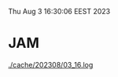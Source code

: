 Thu Aug  3 16:30:06 EEST 2023
# JAM
<a href='./cache/202308/03_16.log'>./cache/202308/03_16.log</a>
